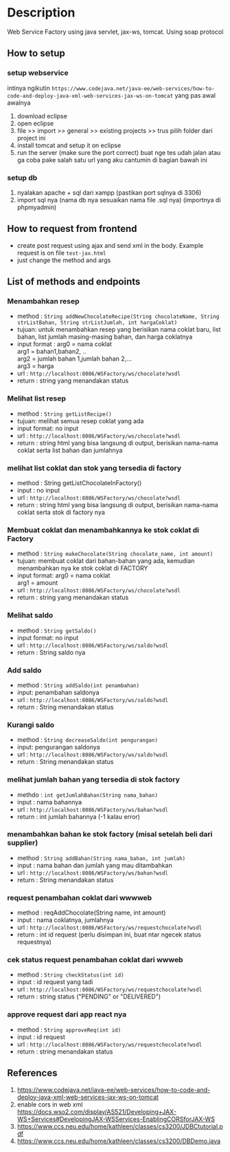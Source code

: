 # Description
Web Service Factory using java servlet, jax-ws, tomcat. Using soap protocol

## How to setup
### setup webservice
intinya ngikutin `https://www.codejava.net/java-ee/web-services/how-to-code-and-deploy-java-xml-web-services-jax-ws-on-tomcat` yang pas awal awalnya
1. download eclipse
2. open eclipse
3. file >> import >> general >> existing projects >> trus pilih folder dari project ini
4. install tomcat and setup it on eclipse
5. run the server (make sure the port correct)
buat nge tes udah jalan atau ga coba pake salah satu url yang aku cantumin di bagian bawah ini

### setup db
1. nyalakan apache + sql dari xampp (pastikan port sqlnya di 3306)
2. import sql nya (nama db nya sesuaikan nama file .sql nya) (importnya di phpmyadmin)


## How to request from frontend
- create post request using ajax and send xml in the body. Example request is on file `test-jax.html`
- just change the method and args

## List of methods and endpoints
### Menambahkan resep ###
- method : `String addNewChocolateRecipe(String chocolateName, String strListBahan, String strListJumlah, int hargaCoklat)`
- tujuan: untuk menambahkan resep yang berisikan nama coklat baru, list bahan, list jumlah masing-masing bahan, dan harga coklatnya
- input format : 
arg0 = nama coklat <br>
arg1 = bahan1,bahan2, ..  <br>
arg2 = jumlah bahan 1,jumlah bahan 2,... <br>
arg3 = harga <br>
- url : `http://localhost:8086/WSFactory/ws/chocolate?wsdl`
- return : string yang menandakan status

### Melihat list resep ###
- method : `String getListRecipe()`
- tujuan: melihat semua resep coklat yang ada
- input format: no input
- url : `http://localhost:8086/WSFactory/ws/chocolate?wsdl`
- return : string html yang bisa langsung di output, berisikan nama-nama coklat serta list bahan dan jumlahnya

### melihat list coklat dan stok yang tersedia di factory ###
- method : String getListChocolateInFactory()
- input : no input
- url : `http://localhost:8086/WSFactory/ws/chocolate?wsdl`
- return : string html yang bisa langsung di output, berisikan nama-nama coklat serta stok di factory nya

### Membuat coklat dan menambahkannya ke stok coklat di Factory ###
- method : `String makeChocolate(String chocolate_name, int amount)`
- tujuan: membuat coklat dari bahan-bahan yang ada, kemudian menambahkan nya ke stok coklat di FACTORY
- input format: 
arg0 = nama coklat <br>
arg1 = amount <br>
- url : `http://localhost:8086/WSFactory/ws/chocolate?wsdl`
- return : string yang menandakan status

### Melihat saldo ###
- method : `String getSaldo()`
- input format: no input
- url : `http://localhost:8086/WSFactory/ws/saldo?wsdl`
- return : String saldo nya 

### Add saldo ###
- method : `String addSaldo(int penambahan)`
- input: penambahan saldonya
- url : `http://localhost:8086/WSFactory/ws/saldo?wsdl`
- return : String menandakan status

### Kurangi saldo ###
- method : `String decreaseSaldo(int pengurangan)`
- input: pengurangan saldonya
- url : `http://localhost:8086/WSFactory/ws/saldo?wsdl`
- return : String menandakan status

### melihat jumlah bahan yang tersedia di stok factory ###
- methdo : `int getJumlahBahan(String nama_bahan)`
- input : nama bahannya
- url : `http://localhost:8086/WSFactory/ws/bahan?wsdl`
- return : int jumlah bahannya (-1 kalau error)

### menambahkan bahan ke stok factory (misal setelah beli dari supplier) ###
- method : `String addBahan(String nama_bahan, int jumlah)`
- input : nama bahan dan jumlah yang mau ditambahkan
- url : `http://localhost:8086/WSFactory/ws/bahan?wsdl`
- return : String menandakan status

### request penambahan coklat dari wwwweb ###
- method : reqAddChocolate(String name, int amount)
- input : nama coklatnya, jumlahnya
- url : `http://localhost:8086/WSFactory/ws/requestchocolate?wsdl`
- return : int id request (perlu disimpan ini, buat ntar ngecek status requestnya)

### cek status request penambahan coklat dari wwweb ###
- method : `String checkStatus(int id)`
- input : id request yang tadi
- url : `http://localhost:8086/WSFactory/ws/requestchocolate?wsdl`
- return : string status ("PENDING" or "DELIVERED")

### approve request dari app react nya ###
- method : `String approveReq(int id)`
- input : id request 
- url : `http://localhost:8086/WSFactory/ws/requestchocolate?wsdl`
- return : string menandakan status



## References
1. https://www.codejava.net/java-ee/web-services/how-to-code-and-deploy-java-xml-web-services-jax-ws-on-tomcat
2. enable cors in web xml https://docs.wso2.com/display/AS521/Developing+JAX-WS+Services#DevelopingJAX-WSServices-EnablingCORSforJAX-WS
3. https://www.ccs.neu.edu/home/kathleen/classes/cs3200/JDBCtutorial.pdf
4. https://www.ccs.neu.edu/home/kathleen/classes/cs3200/DBDemo.java
